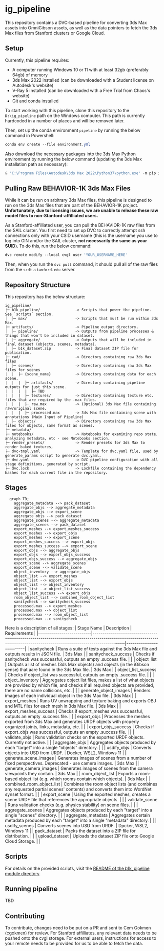 # ig_pipeline
This repository contains a DVC-based pipeline for converting 3ds Max assets into OmniGibson assets, as well as the data pointers to fetch the 3ds Max files from Stanford clusters or Google Cloud.

## Setup
Currently, this pipeline requires:

* A computer running Windows 10 or 11 with at least 32gb (preferably 64gb) of memory
* 3ds Max 2022 installed (can be downloaded with a Student license on Autodesk's website)
* V-Ray 5 installed (can be downloaded with a Free Trial from Chaos's website)
* Git and conda installed

To start working with this pipeline, clone this repository to the `D:\ig_pipeline` path on the Windows computer. This path is currently hardcoded in a number of places and will be removed later.

Then, set up the conda environment `pipeline` by running the below command in Powershell:
```powershell
conda env create --file environment.yml
```

Also download the necessary packages into the 3ds Max Python environment by running the below command (updating the 3ds Max installation path as necessary):
```powershell
& 'C:\Program Files\Autodesk\3ds Max 2022\Python37\python.exe' -m pip install -r requirements_3dsmax.txt
```

## Pulling Raw BEHAVIOR-1K 3ds Max Files
While it can be run on arbitrary 3ds Max files, this pipeline is designed to run on the 3ds Max files that are part of the BEHAVIOR-1K project. **Unfortunately, due to licensing issues, we are unable to release these raw model files to non-Stanford-affilliated users.**

As a Stanford-affilliated user, you can pull the BEHAVIOR-1K raw files from the SAIL cluster. You first need to set up DVC to correctly attempt ssh connections only with your CSID username (this is the username you use to log into GIN and/or the SAIL cluster, **not necessarily the same as your SUID**). To do this, run the below command:

```powershell
dvc remote modify --local cvgl user 'YOUR_USERNAME_HERE'
```

Then, when you run the `dvc pull` command, it should pull all of the raw files from the `scdt.stanford.edu` server.

## Repository Structure
This repository has the below structure:

```
ig_pipeline/
├─ b1k_pipeline/                -> Scripts that power the pipeline. See `scripts` section.
│  ├─ max/                      -> Scripts that must be run within 3ds Max.
├─ artifacts/                   -> Pipeline output directory.
│  ├─ pipeline/                 -> Outputs from pipeline processes & things that won't be included in dataset.
│  ├─ aggregate/                -> Outputs that will be included in final dataset (objects, scenes, metadata).
│  ├─ b1k_dataset.zip           -> Final dataset ZIP file for publication.
├─ cad/                         -> Directory containing raw 3ds Max files
│  ├─ scenes/                   -> Directory containing raw 3ds Max files for scenes
|  |  ├─ {scene_name}           -> Directory containing data for each scene.
|  |  |  ├─ artifacts/          -> Directory containing pipeline outputs for just this scene.
|  |  |  |  ├─ TBD
|  |  |  ├─ textures/           -> Directory containing texture etc. files that are required by the .max files.
|  |  |  ├─ raw.max             -> (Optional) 3ds Max file containing raw/original scene.
|  |  |  ├─ processed.max       -> 3ds Max file containing scene with annotations (Main Input of Pipeline)
│  ├─ objects/                  -> Directory containing raw 3ds Max files for objects, same format as scenes.
├─ metadata/
├─ notebooks/                   -> Notebooks for examining repo state, analyzing metadata, etc - see Notebooks section.
├─ render_presets/              -> Render presets for 3ds Max to render baked textures, 
├─ dvc-tmpl.yaml                -> Template for dvc.yaml file, used by generate_params script to generate dvc.yaml.
├─ dvc.yaml                     -> DVC pipeline configuration with all stage definitions, generated by script.
├─ dvc.lock                     -> Lockfile containing the dependency hashes for each current file in the repository.

```

## Stages
```mermaid
  graph TD;
    aggregate_metadata --> pack_dataset
    aggregate_objs --> aggregate_metadata
    aggregate_objs --> export_scene
    aggregate_objs --> pack_dataset
    aggregate_scenes --> aggregate_metadata
    aggregate_scenes --> pack_dataset
    export_meshes --> export_meshes_success
    export_meshes --> export_objs
    export_meshes --> export_scene
    export_meshes_success --> export_objs
    export_meshes_success --> export_scene
    export_objs --> aggregate_objs
    export_objs --> export_objs_success
    export_objs_success --> aggregate_objs
    export_scene --> aggregate_scenes
    export_scene --> validate_scene
    object_inventory --> aggregate_objs
    object_list --> export_meshes
    object_list --> export_objs
    object_list --> object_inventory
    object_list --> object_list_success
    object_list_success --> export_objs
    room_object_list --> combined_room_object_list
    sanitycheck --> sanitycheck_success
    processed.max --> export_meshes
    processed.max --> object_list
    processed.max --> room_object_list
    processed.max --> sanitycheck
```

Here is a description of all stages:
| Stage Name                | Description                                                                                                                                                                | Requirements             |
|---------------------------|----------------------------------------------------------------------------------------------------------------------------------------------------------------------------|--------------------------|
| sanitycheck               | Runs a suite of tests against the 3ds Max file and outputs results in JSON file.                                                                                           | 3ds Max                  |
| sanitycheck_success       | Checks if sanitycheck was successful, outputs an empty .success file.                                                                                                      |                          |
| object_list               | Outputs a list of meshes (3ds Max objects) and objects (in the iGibson sense) that aare found in the 3ds Max file.                                                         | 3ds Max                  |
| object_list_success       | Checks if object_list was successful, outputs an empty .success file.                                                                                                      |                          |
| object_inventory          | Aggregates object list files, makes a list of what objects are provided by which file, and checks if all required objects are provided, there are no name collisions, etc. |                          |
| generate_object_images    | Renders images of each individual object in the 3ds Max file.                                                                                                              | 3ds Max                  |
| export_meshes             | Runs UV unwrapping and texture baking and exports OBJ and MTL files for each mesh in 3ds Max file.                                                                         | 3ds Max                  |
| export_meshes_success     | Checks if export_meshes was successful, outputs an empty .success file.                                                                                                    |                          |
| export_objs               | Processes the meshes exported from 3ds Max and generates URDF objects with properly organized joints, links, metadata, etc.                                                |                          |
| export_objs_success       | Checks if export_objs was successful, outputs an empty .success file.                                                                                                      |                          |
| validate_objs             | Runs validation checks on the exported URDF objects. Currently not active.                                                                                                 |                          |
| aggregate_objs            | Aggregates objects produced by each "target" into a single "objects" directory.                                                                                            |                          |
| usdify_objs               | Converts objects into USD from URDF.                                                                                                                                       | Docker, WSL2, Windows 11 |
| generate_scene_images     | Generates images of scenes from a number of fixed perspectives. Deprecated - use camera images.                                                                            | 3ds Max                  |
| generate_camera_images    | Generates images of scenes from the camera viewpoints they contain.                                                                                                        | 3ds Max                  |
| room_object_list          | Exports a room-based object list (e.g. which rooms contain which objects).                                                                                                 | 3ds Max                  |
| combined_room_object_list | Combines the room object lists (and combines any requested partial scenes' contents) and converts them into WordNet synset format.                                         |                          |
| export_scene              | Using the exported meshes, creates a scene URDF file that references the appropriate objects.                                                                              |                          |
| validate_scene            | Runs validation checks (e.g. physics stability) on scene files.                                                                                                            |                          |
| aggregate_scenes          | Aggregates objects produced by each "target" into a single "scenes" directory.                                                                                             |                          |
| aggregate_metadata        | Aggregates certain metadata produced by each "target" into a single "metadata" directory.                                                                                  |                          |
| usdify_scenes             | Converts scenes into USD from URDF.                                                                                                                                        | Dpcker, WSL2, Windows 11 |
| pack_dataset              | Packs the dataset into a ZIP file for distribution.                                                                                                                        |                          |
| upload_dataset            | Uploads the dataset ZIP file onto Google Cloud Storage.                                                                                                                    |                          |

## Scripts
For details on the provided scripts, visit the [README of the b1k_pipeline module directory](./b1k_pipeline).

## Running pipeline
TBD

## Contributing
To contribute, changes need to be put on a PR and sent to Cem Gokmen (cgokmen) for review. For Stanford affilliates, any relevant data needs to be pushed onto the cvgl storage. For external users, instructions for access to your remote needs to be provided for us to be able to fetch the data.